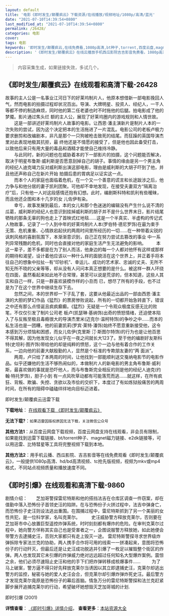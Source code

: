 ```yaml
---
layout: default
title: '电影《即时发生/颠覆疯云》下载资源/在线播放/视频地址/1080p/高清/蓝光'
date: "2021-07-10T14:39:54+0800"
last_modified_at: "2021-07-10T14:39:54+0800"
permalink: /26428/
categories: 电影
cover:
tags: 电影
keywords: '即时发生/颠覆疯云,在线免费看,1080p高清,bt种子,torrent,百度云盘,magnet,磁力链,迅雷下载资源'
description: '《即时发生/颠覆疯云》在线云播放手机西瓜影院吉吉影音免费看，1080p高清bd/hd未删减完整版和tc抢先枪版，mkv/mp4格式，附带bt/torrent种子、magnet/磁力链、百度云盘、网盘资源迅雷下载链接'
---
```


>内容采集生成，如果链接失效，多试几个。


## 《即时发生/颠覆疯云》在线观看和高清下载-26428

故事的主人公是一名事业江河日下的好莱坞制片人，他原本想借新一部电影挽回人气，然而电影的拍摄过程却状况百出。导演、大牌明星、投资人、经纪人，一干人等都不停的制造麻烦，同时他的第二任老婆也时不时拖他的后腿。拍电影成了他的梦魇。影片通过焦头烂 额的主人公，展现了好莱坞圈内的游戏规则和人情世故。 　　这是一部讲述好莱坞制片人故事的电影。让西恩·潘主演新片是制片人本的一次失败的尝试，因为这个决定把本的生活拖进了一片混乱。电影公司的老板卢极力要求删剪和改编剧本，非凡是那个一只狗被枪击致死的结尾。而狂躁的英国导演杰里对此表现地极其抗拒，最 终他还是不情愿的接受了，但是他也因此备受打击，以致他后来只有用大量的毒品和酒精才能使自己维持冷静。<br />　　与此同时，新的问题也在威胁着本的下一部影片的拍摄，这个问题能否解决，取决于明星布鲁斯·威利斯是否愿意刮掉自己的胡子。事情的缘由是另一个男主角的经纪人迪克竭力反对威利斯出演这部电影，理由是威利斯的大胡子吓到了他，并且他还声称自己在新片开始 拍摄后患的胃病足以证实这一点。<br />　　而本个人的家庭也面临着危机，在一个又一个善意的谎言和长途跋涉之后，他力争与和他分居的妻子凯利团聚。可他却不幸地发现，在接受夫妻双方&ldquo;隔离治疗”后，只有他一人对这段感情还抱有幻想。此时，编剧斯科特和凯利有些暧昧，而且他还企图和本十几岁的女 儿佐伊有染。<br />　　幸亏，故事发展到最后，本的女儿和那个色迷迷的编辑没有产生什么说不清的瓜葛，威利斯的经纪人也意识到挂掉威利斯的胡子并不是什么世界末日，影片结尾牺牲的那条无辜的狗也走上了首映式红地毯&hellip;…这是一个半真实、半虚构的传记式人物故事，记录了一个人到中年的好莱坞制片人本(罗伯特&middot;德尼罗饰)在最为束手无策、危机重重、心情跌宕起伏的两周时间里所经历的一切&hellip;…在一种带着尖锐的讽刺风格的喜剧氛围下，本渐渐意识到，自己正在努力尝试去篡改的事业 中一系列异常残酷的危机，同时也会直接对他的家庭生活产生无法避免的影响。 　　本这一辈子，差不多都是在为了别人而活，他身边的每一个人都对他怀有这样或那样的期待和渴望，设计着他应该以一种什么样的面貌活在这个世界上，并正着手将本往自己的想象中拉扯--有&ldquo;印钞机&rdquo;、幸运儿、成功的艺术家、忠诚的丈夫、无所不知无所不晓的父亲等等，却从没有人问问本真正想要的是什么。被这样一群人环绕在四面，虽然看起来如此地不合常理，甚至可以说是荒谬的，但本知道，这些人其实和自己一样，只是一群喜欢装模作样的小丑而 已，想尽了所有的手段，也不过是为了在这个世界中继续生存下去。<br />　　忽然之间，本的世界却一下子乱了套，这要从他最近出品的一部由西恩·潘主演的大胆的梦幻作品《猛烈》的票房惨败说起，所有的一切都开始急转直下，错误之中还有那么点怪诞且疯疯癫癫。《猛烈》无疑是一个令观众极度反感无比的败笔，不仅仅引发了制片公司老 板卢(凯瑟琳&middot;基纳饰)出奇的愤怒情绪，还迫使本陷入了与反叛至极且毒瘾很大的导演杰里米(迈克尔&middot;温柯特饰)的争吵之中&hellip;…而本的私生活也是一团糟，他的前妻凯莉(罗宾·莱特·潘饰)始终不愿意重新接受他，这令本感到万分烦恼和困惑，而女儿佐伊(克里斯 汀·斯图尔特饰)的行为也是让他百思不得其解，因为他发现女儿似乎在一夜之间就长大123了。至于他的编剧好友斯科特(史坦利&middot;图齐饰)带给他的却是纯粹的愤怒，这个一边与他有着合作的工作关系，一边向他的前妻大献殷勤的人，显然是个标准的专欺朋友妻的“两 面派”。<br />　　两周，卢只给了本两周的时间，让他找到一部能顺利送交戛纳电影节的电影作品。似乎还嫌他的生活不够热闹似的，本做制片人的新电影的男主角布鲁斯·威利斯，最喜欢做的事就是恐吓他人，而与布鲁斯完全相反的则是他的经纪人迪克(约翰·特托罗饰)，胆子小到 有一点风吹草动都有可能落荒而逃&hellip;…就这样，在所有疯狂、背叛、欺骗、失控、贪欲以及市侩的交织下，本度过了有如炼狱般痛苦的两周时间，在所有的阻碍中磕磕绊绊地向目标迈进着。


即时发生/颠覆疯云迅雷下载

**下载地址**： [在线观看下载 《即时发生/颠覆疯云》](https://www.993dy.com//vod-detail-id-21763.html) 


**无法下载?**：`如果迅雷因版权原因无法下载，关注微信公众号 `

**其他方法1**：从百度云网盘下载视频，百度云网盘支持在线观看，非会员有限制，如果能找到迅雷下载链接、bt/torrent种子、magnet磁力链接、e2dk链接等，可以用迅雷、比特彗星等工具将完整视频下载到本地。

**其他方法2**：用手机云播、西瓜影院、吉吉影音等在线免费观看《即时发生/颠覆疯云》，一般提供1080p高清、hd/bd高清视频、tc抢先版视频，视频为mkv或mp4格式，不同站点视频质量和播放速度不同。


## 《即时引爆》在线观看和高清下载-9860

剧情介绍：　　芝加哥警探雷尼特斯和他的搭挡法吉在仓库区调查一件窃案，却在值勤中落入恐怖份子首领史汪的陷阱。在与恐怖份子火拼过程中，法吉中弹身亡，而恐怖份子史汪则设法逃出重围。在围捕过程中，雷尼特斯抓到了另一个美丽的女性共犯，是一位科学家，名叫克莱尔。  　　史汪威胁警方释放克莱尔，否则要在芝加哥市中心放置巨型遥控炸弹系统，时时刻刻都有爆炸的危险。在审判克莱尔过程中，她向警方佯称其实自己也是受害者之一，企图说服警方释放她，如此她便会带警方去逮捕史汪，否则大家都只有走上毁灭一途。 雷尼特斯警探寻求世界级炸弹拆除专家法兰克的协助，两人携手合作将可用的线索一一拼凑起来，意图将恐怖份子的行动歼灭，但最后还是让史汪成功脱逃并引爆了一枚足以摧毁整个街区的炸弹。两人也发现其它未引爆的炸弹威力绝对远远超过任何知名大型爆炸案例。震惊之余，他们必须尽速阻止史汪和他的手下们把炸弹转移成核爆事件……  　　为了马上破案，警方逼不得只好先释放克莱尔当诱因以其立即逮捕史汪，克莱尔却逃出警方的监控，秘密与她的爱人史汪会合，但克莱尔却引爆炸弹炸死史汪。最后警方才发现克莱尔竟原是恐怖份子的幕后首脑。情急万分的雷尼特斯警探和法兰克赶紧脚步展开追捕克莱尔的行动，希望破坏她想毁灭芝加哥城的计划.


即时引爆 (2001)

**详情查看**： [《即时引爆》详情介绍](/movie/9860/)， **查看更多**：[本站资源大全](/movie/t/all/)

